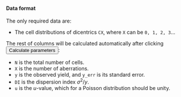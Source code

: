#### Data format

The only required data are:
- The cell distributions of dicentrics `CX`, where `X` can be `0, 1, 2, 3`...

The rest of columns will be calculated automatically after clicking <button class="btn btn-default action-button inputs-button shiny-bound-input small-action-button"  type="button">Calculate parameters</button>:

- `N` is the total number of cells.
- `X` is the number of aberrations.
- `y` is the observed yield, and `y_err` is its standard error.
- `DI` is the dispersion index $\sigma^{2}/y$.
- `u` is the $u$-value, which for a Poisson distribution should be unity.
